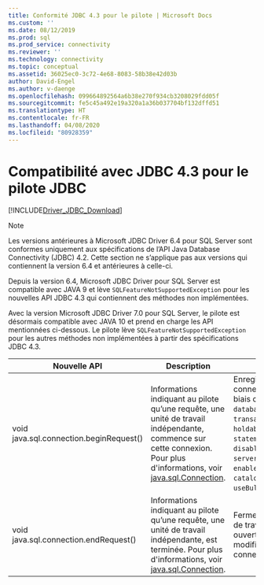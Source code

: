 ```yaml
---
title: Conformité JDBC 4.3 pour le pilote | Microsoft Docs
ms.custom: ''
ms.date: 08/12/2019
ms.prod: sql
ms.prod_service: connectivity
ms.reviewer: ''
ms.technology: connectivity
ms.topic: conceptual
ms.assetid: 36025ec0-3c72-4e68-8083-58b38e42d03b
author: David-Engel
ms.author: v-daenge
ms.openlocfilehash: 099664892564a6b38e270f934cb3208029fdd05f
ms.sourcegitcommit: fe5c45a492e19a320a1a36b037704bf132dffd51
ms.translationtype: HT
ms.contentlocale: fr-FR
ms.lasthandoff: 04/08/2020
ms.locfileid: "80928359"
---
```

# <a name="jdbc-43-compliance-for-the-jdbc-driver"></a>Compatibilité avec JDBC 4.3 pour le pilote JDBC

[!INCLUDE[Driver_JDBC_Download](../../includes/driver_jdbc_download.md)]

> [!NOTE]  
> Les versions antérieures à Microsoft JDBC Driver 6.4 pour SQL Server sont conformes uniquement aux spécifications de l’API Java Database Connectivity (JDBC) 4.2. Cette section ne s’applique pas aux versions qui contiennent la version 6.4 et antérieures à celle-ci.

Depuis la version 6.4, Microsoft JDBC Driver pour SQL Server est compatible avec JAVA 9 et lève `SQLFeatureNotSupportedException` pour les nouvelles API JDBC 4.3 qui contiennent des méthodes non implémentées.

Avec la version Microsoft JDBC Driver 7.0 pour SQL Server, le pilote est désormais compatible avec JAVA 10 et prend en charge les API mentionnées ci-dessous. Le pilote lève `SQLFeatureNotSupportedException` pour les autres méthodes non implémentées à partir des spécifications JDBC 4.3.

|Nouvelle API|Description|Implémentation intéressante|  
|-----------------|-----------------|-------------------------------|  
|void java.sql.connection.beginRequest()|Informations indiquant au pilote qu’une requête, une unité de travail indépendante, commence sur cette connexion. Pour plus d'informations, voir [java.sql.Connection](https://docs.oracle.com/javase/9/docs/api/java/sql/Connection.html#beginRequest--).|Enregistre les valeurs des champs de connexion qui peuvent être modifiés par le biais de méthodes API publiques : `databaseAutoCommitMode`, `transactionIsolationLevel`, `networkTimeout`, `holdability`, `sendTimeAsDatetime`, `statementPoolingCacheSize`, `disableStatementPooling`, `serverPreparedStatementDiscardThreshold`, `enablePrepareOnFirstPreparedStatementCall`, `catalogName`, `sqlWarnings`, `useBulkCopyForBatchInsert`.|
|void java.sql.connection.endRequest()|Informations indiquant au pilote qu’une requête, une unité de travail indépendante, est terminée. Pour plus d'informations, voir [java.sql.Connection](https://docs.oracle.com/javase/9/docs/api/java/sql/Connection.html#endRequest--).|Ferme les instructions créées pendant l’unité de travail et restaure toutes les transactions ouvertes. La méthode rétablit également les modifications apportées aux champs de connexion répertoriés ci-dessus.|
